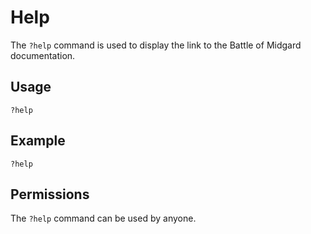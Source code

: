 # Help

The `?help` command is used to display the link to the Battle of Midgard documentation.

## Usage

`?help`

## Example

`?help`

## Permissions

The `?help` command can be used by anyone.
